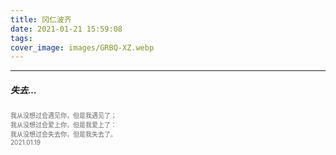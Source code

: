 ```yaml
---
title: 冈仁波齐
date: 2021-01-21 15:59:08
tags:
cover_image: images/GRBQ-XZ.webp
---
```

---
##### 失去…
<font face="" size=1.5 color=#646464>我从没想过会遇见你，但是我遇见了；</font>  
<font face="" size=1.5 color=#646464>我从没想过会爱上你，但是我爱上了：</font>  
<font face="" size=1.5 color=#646464>我从没想过会失去你，但是我失去了。</br>2021.01.19</font>